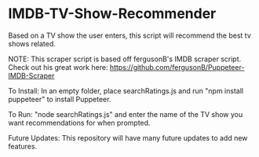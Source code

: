 # IMDB-TV-Show-Recommender
Based on a TV show the user enters, this script will recommend the best tv shows related.

NOTE: This scraper script is based off fergusonB's IMDB scraper script. Check out his great work here: https://github.com/fergusonB/Puppeteer-IMDB-Scraper

To Install: In an empty folder, place searchRatings.js and run "npm install puppeteer" to install Puppeteer.

To Run: "node searchRatings.js" and enter the name of the TV show you want recommendations for when prompted.

Future Updates: This repository will have many future updates to add new features.
